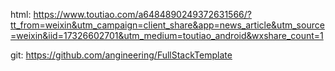 html:
    https://www.toutiao.com/a6484890249372631566/?tt_from=weixin&utm_campaign=client_share&app=news_article&utm_source=weixin&iid=17326602701&utm_medium=toutiao_android&wxshare_count=1

git:
    https://github.com/angineering/FullStackTemplate